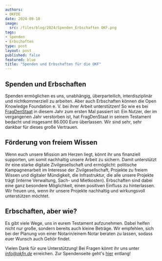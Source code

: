 ```yaml
---
authors:
- OKFDE
date: 2024-09-10
image: 
  src: /files/blog/2024/Spenden_Erbschaften OKF.png
tags:
- Spenden
- Erbschaften
type: post
layout: post
published: false
featured: blue
title: "Spenden und Erbschaften für die OKF"
---
```


## Spenden und Erbschaften

Spenden ermöglichen es uns, unabhängig, überparteilich, interdisziplinär und nichtkommerziell zu arbeiten. Aber auch Erbschaften können die Open Knowledge Foundation e. V. bei ihrer Arbeit unterstützen! So wie es bei [FragDenStaat](https://fragdenstaat.de/artikel/eigener-sache/2024/07/wir-haben-geerbt/) in diesem Jahr zum ersten Mal passiert ist: Ein Nutzer, der im vergangenen Jahr verstorben ist, hat FragDenStaat in seinem Testament bedacht und insgesamt 86.000 Euro überlassen. Wir sind sehr, sehr dankbar für dieses große Vertrauen.

## Förderung von freiem Wissen

Wenn euch unsere Mission am Herzen liegt, könnt ihr uns finanziell supporten, um somit nachhaltig unsere Arbeit zu sichern. Damit unterstützt ihr eine starke digitale Zivilgesellschaft und ermöglicht: politische Kampagnenarbeit im Interesse der Zivilgesellschaft, Projekte zu freiem Wissen und digitaler Mündigkeit, die Infrastruktur, die alle unsere Projekte trägt (interne Verwaltung, Sach- und Mietkosten). Erbschaften sind dabei eine ganz besondere Möglichkeit, einen positiven Einfluss zu hinterlassen. Wir freuen uns, wenn ihr unsere Projekte nachhaltig und wirkungsvoll unterstützen möchtet.

## Erbschaften, aber wie?

Es gibt viele Wege, uns in eurem Testament aufzunehmen. Dabei helfen nicht nur große, sondern bereits auch kleine Beträge. Wir empfehlen, sich bei der Planung von einer Notarin/einem Notar beraten zu lassen, sodass euer Wunsch auch Gehör findet.

Vielen Dank für eure Unterstützung! Bei Fragen könnt ihr uns unter *info@okfn.de* erreichen. Zur Spendenseite geht's [hier](https://okfn.de/spenden/) entlang!
